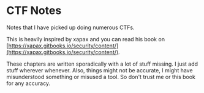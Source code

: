 # CTF Notes

Notes that I have picked up doing numerous CTFs.

This is heavily inspired by xapax and you can read his book on [https://xapax.gitbooks.io/security/content/](https://xapax.gitbooks.io/security/content/). 

These chapters are written sporadically with a lot of stuff missing. I just add stuff wherever whenever. Also, things might not be accurate, I might have misunderstood something or misused a tool. So don't trust me or this book for any accuracy.

